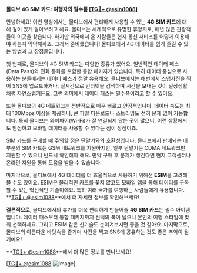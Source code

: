 **몰디브 4G SIM 카드: 여행자의 필수품 [[TG💪+ @esim1088](https://t.me/s/esim1088)]**

안녕하세요! 이번 영상에서는 몰디브에서 편리하게 사용할 수 있는 **4G SIM 카드**에 대해 깊이 있게 알아보려고 해요. 몰디브는 세계적으로 유명한 휴양지로, 매년 많은 관광객들이 이곳을 찾습니다. 하지만 외국에서 온 사람들은 현지 통신 서비스를 어떻게 이용해야 하는지 막막해하죠. 그래서 준비했습니다! 몰디브에서 4G 데이터를 쉽게 즐길 수 있는 방법과 그 장점들입니다.

첫 번째로, 몰디브의 4G SIM 카드는 다양한 종류가 있어요. 일반적인 데이터 패스(Data Pass)와 전화 통화를 포함한 통합 패키지가 있습니다. 특히 데이터 중심으로 사용하는 분들에게는 데이터 패스가 정말 유용해요. 몰디브에서는 해변에서 스냅사진을 찍어 SNS에 업로드하거나, 실시간으로 인터넷을 검색하며 시간을 보내는 것이 일상생활처럼 자연스럽거든요. 그런 의미에서 데이터 패스는 필수품이라고 할 수 있어요.

또한 몰디브의 4G 네트워크는 전반적으로 매우 빠르고 안정적입니다. 데이터 속도는 최대 100Mbps 이상을 제공하니, 큰 파일 다운로드나 스트리밍도 전혀 문제 없이 가능합니다. 특히 몰디브는 와이파이(Wi-Fi)가 잘 연결되지 않는 곳이 많으니, 이런 상황에서도 안심하고 모바일 데이터를 사용할 수 있다는 점이 장점이죠.

SIM 카드를 구매할 때 주의할 점은 단말기와의 호환성입니다. 몰디브에서 판매되는 대부분의 SIM 카드는 GSM 네트워크를 지원하지만, 일부 단말기는 CDMA 네트워크만 지원할 수 있으니 반드시 확인해야 해요. 만약 구매 후 문제가 생긴다면 현지 고객센터나 온라인 지원을 통해 도움을 받을 수 있습니다.

마지막으로, 몰디브에서 4G 데이터를 더 효율적으로 사용하기 위해선 **ESIM**을 고려해볼 수도 있어요. ESIM은 물리적인 카드를 꽂지 않고도 모바일 앱을 통해 데이터를 구독할 수 있는 혁신적인 기술이에요. 특히 여러 국가를 여행하는 사람들에게 유용합니다. **[TG💪+ @esim1088](https://t.me/s/esim1088)**에서 더 자세한 정보를 확인해보세요!

**결론적으로**, 몰디브에서의 휴가를 더욱 편리하게 만들어줄 **4G SIM 카드**는 필수 아이템입니다. 데이터 패스부터 통합 패키지까지 선택의 폭이 넓으니 본인의 여행 스타일에 맞춰 선택하세요. 그리고 ESIM 같은 신기술도 눈여겨보시면 좋을 것 같아요. 마지막으로, 몰디브의 아름다운 바닷속을 즐기며 사진을 찍고 SNS에 공유하는 것도 좋은 추억이 될 거예요! 

**[TG💪+ @esim1088](https://t.me/s/esim1088)**에서 더 많은 정보를 만나보세요!  

[[TG💪+ @esim1088](https://t.me/s/esim1088) ![Image](https://i.postimg.cc/Y0z9fWf4/image.png)]